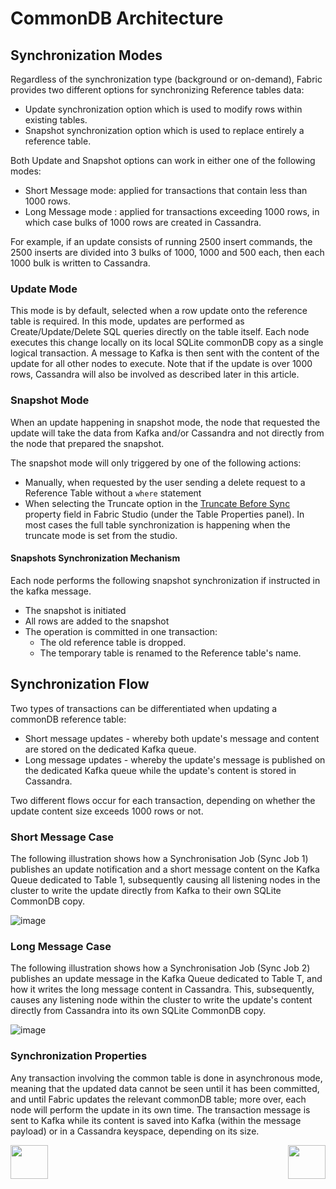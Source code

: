 # CommonDB Architecture


## Synchronization Modes

Regardless of the synchronization type (background or on-demand), Fabric provides two different options for synchronizing Reference tables data:
- Update synchronization option which is used to modify rows within existing tables.
- Snapshot synchronization option which is used to replace entirely a reference table.

Both Update and Snapshot options can work in either one of the following modes: 

- Short Message mode: applied for transactions that contain less than 1000 rows.
- Long Message mode : applied for transactions exceeding 1000 rows, in which case bulks of 1000 rows are created in Cassandra.

For example, if an update consists of running 2500 insert commands, the 2500 inserts are divided into 3 bulks of 1000, 1000 and 500 each, then each 1000 bulk is written to Cassandra.


### Update Mode
This mode is by default, selected when a row update onto the reference table is required. 
In this mode, updates are performed as Create/Update/Delete SQL queries directly on the table itself. 
Each node executes this change locally on its local SQLite commonDB copy as a single logical transaction. A message to Kafka is then sent with the content of the update for all other nodes to execute.
Note that if the update is over 1000 rows, Cassandra will also be involved as described later in this article.


### Snapshot Mode

When an update happening in snapshot mode, the node that requested the update will take the data from Kafka and/or Cassandra and not directly from the node that prepared the snapshot.

The snapshot mode will only triggered by one of the following actions: 

-	Manually, when requested by the user sending a delete request to a Reference Table without a ```where``` statement
- When selecting the Truncate option in the [Truncate Before Sync]() property field in Fabric Studio (under the Table Properties panel). 
In most cases the full table synchronization is happening when the truncate mode is set from the studio.


#### Snapshots Synchronization Mechanism

Each node performs the following snapshot synchronization if instructed in the kafka message. 
 
- The snapshot is initiated
- All rows are added to the snapshot
- The operation is committed in one transaction:
  - The old reference table is dropped.
  - The temporary table is renamed to the Reference table's name.



## Synchronization Flow

Two types of transactions can be differentiated when updating a commonDB reference table: 
- Short message updates - whereby both update's message and content are stored on the dedicated Kafka queue.
- Long message updates - whereby the update's message is published on the dedicated Kafka queue while the update's content is stored in Cassandra.

Two different flows occur for each transaction, depending on whether the update content size exceeds 1000 rows or not. 


### Short Message Case

The following illustration shows how a Synchronisation Job (Sync Job 1) publishes an update notification and a short message content on the Kafka Queue dedicated to Table 1, subsequently causing all listening nodes in the cluster to write the update directly from Kafka to their own SQLite CommonDB copy. 

![image](/articles/22_reference(commonDB)_tables/images/08_commonDB_RefSyncShort.png)



### Long Message Case

The following illustration shows how a Synchronisation Job (Sync Job 2) publishes an update message in the Kafka Queue dedicated to Table T, and how it writes the long message content in Cassandra. This, subsequently, causes any listening node within the cluster to write the update's content directly from Cassandra into its own SQLite CommonDB copy. 

![image](/articles/22_reference(commonDB)_tables/images/09_commonDB_RefSyncLong.png)


### Synchronization Properties

Any transaction involving the common table is done in asynchronous mode, meaning that the updated data cannot be seen until it has been committed, and until Fabric updates the relevant commonDB table; more over, each node will perform the update in its own time.
The transaction message is sent to Kafka while its content is saved into Kafka (within the message payload) or in a Cassandra keyspace, depending on its size.




[<img align="left" width="60" height="54" src="/articles/images/Previous.png">](/articles/22_reference%28commonDB%29_tables/04_fabric_commonDB_sync.md)

[<img align="right" width="60" height="54" src="/articles/images/Next.png">](/articles/22_reference%28commonDB%29_tables/06_fabric_commonDB_misc.md)


